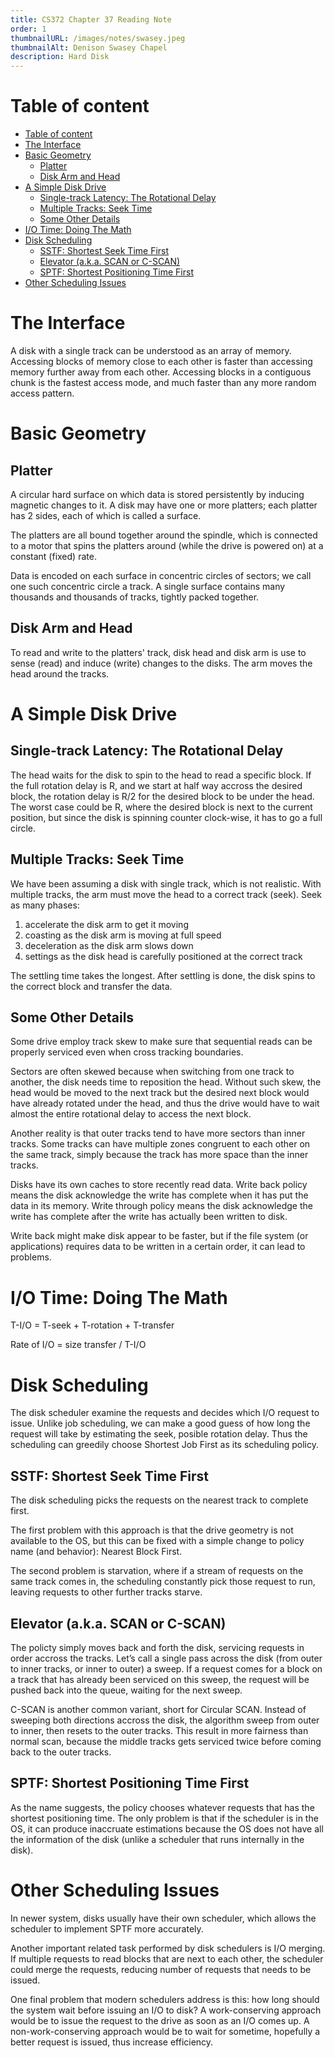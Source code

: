 ```yaml
---
title: CS372 Chapter 37 Reading Note
order: 1
thumbnailURL: /images/notes/swasey.jpeg
thumbnailAlt: Denison Swasey Chapel
description: Hard Disk
---
```


# Table of content

- [Table of content](#table-of-content)
- [The Interface](#the-interface)
- [Basic Geometry](#basic-geometry)
  - [Platter](#platter)
  - [Disk Arm and Head](#disk-arm-and-head)
- [A Simple Disk Drive](#a-simple-disk-drive)
  - [Single-track Latency: The Rotational Delay](#single-track-latency-the-rotational-delay)
  - [Multiple Tracks: Seek Time](#multiple-tracks-seek-time)
  - [Some Other Details](#some-other-details)
- [I/O Time: Doing The Math](#io-time-doing-the-math)
- [Disk Scheduling](#disk-scheduling)
  - [SSTF: Shortest Seek Time First](#sstf-shortest-seek-time-first)
  - [Elevator (a.k.a. SCAN or C-SCAN)](#elevator-aka-scan-or-c-scan)
  - [SPTF: Shortest Positioning Time First](#sptf-shortest-positioning-time-first)
- [Other Scheduling Issues](#other-scheduling-issues)

# The Interface

A disk with a single track can be understood as an array of memory. Accessing blocks of memory close to each other is faster than accessing memory further away from each other. Accessing blocks in a contiguous chunk is the fastest access mode, and much faster than any more random access pattern.

# Basic Geometry

## Platter

A circular hard surface on which data is stored persistently by inducing magnetic changes to it. A disk may have one or more platters; each platter has 2 sides, each of which is called a surface.

The platters are all bound together around the spindle, which is connected to a motor that spins the platters around (while the drive is powered on) at a constant (fixed) rate.

Data is encoded on each surface in concentric circles of sectors; we call one such concentric circle a track. A single surface contains many thousands and thousands of tracks, tightly packed together.

## Disk Arm and Head

To read and write to the platters' track, disk head and disk arm is use to sense (read) and induce (write) changes to the disks. The arm moves the head around the tracks.

# A Simple Disk Drive

## Single-track Latency: The Rotational Delay

The head waits for the disk to spin to the head to read a specific block. If the full rotation delay is R, and we start at half way accross the desired block, the rotation delay is R/2 for the desired block to be under the head. The worst case could be R, where the desired block is next to the current position, but since the disk is spinning counter clock-wise, it has to go a full circle.

## Multiple Tracks: Seek Time

We have been assuming a disk with single track, which is not realistic. With multiple tracks, the arm must move the head to a correct track (seek). Seek as many phases:

1. accelerate the disk arm to get it moving
2. coasting as the disk arm is moving at full speed
3. deceleration as the disk arm slows down
4. settings as the disk head is carefully positioned at the correct track

The settling time takes the longest. After settling is done, the disk spins to the correct block and transfer the data.

## Some Other Details

Some drive employ track skew to make sure that sequential reads can be properly serviced even when cross tracking boundaries.

Sectors are often skewed because when switching from one track to another, the disk needs time to reposition the head. Without such skew, the head would be moved to the next track but the desired next block would have already rotated under the head, and thus the drive would have to wait almost the entire rotational delay to access the next block.

Another reality is that outer tracks tend to have more sectors than inner tracks. Some tracks can have multiple zones congruent to each other on the same track, simply because the track has more space than the inner tracks.

Disks have its own caches to store recently read data. Write back policy means the disk acknowledge the write has complete when it has put the data in its memory. Write through policy means the disk acknowledge the write has complete after the write has actually been written to disk.

Write back might make disk appear to be faster, but if the file system (or applications) requires data to be written in a certain order, it can lead to problems.

# I/O Time: Doing The Math

T-I/O = T-seek + T-rotation + T-transfer

Rate of I/O = size transfer / T-I/O

# Disk Scheduling

The disk scheduler examine the requests and decides which I/O request to issue. Unlike job scheduling, we can make a good guess of how long the request will take by estimating the seek, posible rotation delay. Thus the scheduling can greedily choose Shortest Job First as its scheduling policy.

## SSTF: Shortest Seek Time First

The disk scheduling picks the requests on the nearest track to complete first.

The first problem with this approach is that the drive geometry is not available to the OS, but this can be fixed with a simple change to policy name (and behavior): Nearest Block First.

The second problem is starvation, where if a stream of requests on the same track comes in, the scheduling constantly pick those request to run, leaving requests to other further tracks starve.

## Elevator (a.k.a. SCAN or C-SCAN)

The policty simply moves back and forth the disk, servicing requests in order accross the tracks. Let’s call a single pass across the disk (from outer to inner tracks, or inner to outer) a sweep. If a request comes for a block on a track that has already been serviced on this sweep, the request will be pushed back into the queue, waiting for the next sweep.

C-SCAN is another common variant, short for Circular SCAN. Instead of sweeping both directions accross the disk, the algorithm sweep from outer to inner, then resets to the outer tracks. This result in more fairness than normal scan, because the middle tracks gets serviced twice before coming back to the outer tracks.

## SPTF: Shortest Positioning Time First

As the name suggests, the policy chooses whatever requests that has the shortest positioning time. The only problem is that if the scheduler is in the OS, it can produce inaccruate estimations because the OS does not have all the information of the disk (unlike a scheduler that runs internally in the disk).

# Other Scheduling Issues

In newer system, disks usually have their own scheduler, which allows the scheduler to implement SPTF more accurately.

Another important related task performed by disk schedulers is I/O merging. If multiple requests to read blocks that are next to each other, the scheduler could merge the requests, reducing number of requests that needs to be issued.

One final problem that modern schedulers address is this: how long should the system wait before issuing an I/O to disk? A work-conserving approach would be to issue the request to the drive as soon as an I/O comes up. A non-work-conserving approach would be to wait for sometime, hopefully a better request is issued, thus increase efficiency.
